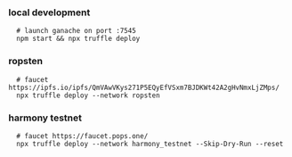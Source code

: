 ### local development

```
  # launch ganache on port :7545
  npm start && npx truffle deploy
```

### ropsten

```
  # faucet https://ipfs.io/ipfs/QmVAwVKys271P5EQyEfVSxm7BJDKWt42A2gHvNmxLjZMps/
  npx truffle deploy --network ropsten
```


### harmony testnet

```
  # faucet https://faucet.pops.one/
  npx truffle deploy --network harmony_testnet --Skip-Dry-Run --reset
```
